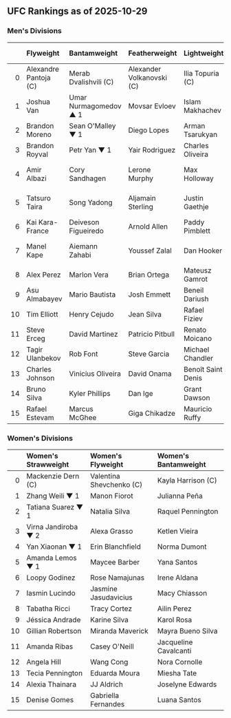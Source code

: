 ## UFC Rankings as of 2025-10-29

### Men's Divisions

|    | Flyweight             | Bantamweight          | Featherweight             | Lightweight        | Welterweight             | Middleweight        | Light Heavyweight       | Heavyweight           |
|---:|:----------------------|:----------------------|:--------------------------|:-------------------|:-------------------------|:--------------------|:------------------------|:----------------------|
|  0 | Alexandre Pantoja	(C) | Merab Dvalishvili	(C) | Alexander Volkanovski	(C) | Ilia Topuria	(C)   | Jack Della Maddalena	(C) | Khamzat Chimaev	(C) | Alex Pereira	(C)        | Tom Aspinall	(C)      |
|  1 | Joshua Van            | Umar Nurmagomedov	▲ 1 | Movsar Evloev             | Islam Makhachev    | Belal Muhammad           | Dricus Du Plessis   | Jiří Procházka          | Ciryl Gane            |
|  2 | Brandon Moreno        | Sean O'Malley	▼ 1     | Diego Lopes               | Arman Tsarukyan    | Sean Brady               | Nassourdine Imavov  | Magomed Ankalaev        | Alexander Volkov      |
|  3 | Brandon Royval        | Petr Yan	▼ 1          | Yair Rodriguez            | Charles Oliveira   | Shavkat Rakhmonov        | Sean Strickland     | Carlos Ulberg           | Sergei Pavlovich      |
|  4 | Amir Albazi           | Cory Sandhagen        | Lerone Murphy             | Max Holloway       | Leon Edwards             | Anthony Hernandez   | Khalil Rountree Jr.	▲ 1 | Curtis Blaydes        |
|  5 | Tatsuro Taira         | Song Yadong           | Aljamain Sterling         | Justin Gaethje     | Kamaru Usman             | Brendan Allen       | Jan Błachowicz	▼ 1      | Jailton Almeida       |
|  6 | Kai Kara-France       | Deiveson Figueiredo   | Arnold Allen              | Paddy Pimblett     | Ian Machado Garry        | Israel Adesanya     | Jamahal Hill            | Waldo Cortes Acosta   |
|  7 | Manel Kape            | Aiemann Zahabi        | Youssef Zalal             | Dan Hooker         | Joaquin Buckley          | Caio Borralho       | Azamat Murzakanov	▲ 3   | Serghei Spivac        |
|  8 | Alex Perez            | Marlon Vera           | Brian Ortega              | Mateusz Gamrot     | Michael Morales          | Reinier de Ridder   | Dominick Reyes          | Derrick Lewis         |
|  9 | Asu Almabayev         | Mario Bautista        | Josh Emmett               | Beneil Dariush     | Carlos Prates            | Robert Whittaker    | Volkan Oezdemir         | Ante Delija           |
| 10 | Tim Elliott           | Henry Cejudo          | Jean Silva                | Rafael Fiziev      | Colby Covington          | Jared Cannonier     | Aleksandar Rakić	▼ 3    | Marcin Tybura         |
| 11 | Steve Erceg           | David Martinez        | Patricio Pitbull          | Renato Moicano     | Gilbert Burns            | Michael Page        | Bogdan Guskov           | Shamil Gaziev	▲ 1     |
| 12 | Tagir Ulanbekov       | Rob Font              | Steve Garcia              | Michael Chandler   | Geoff Neal               | Roman Dolidze       | Johnny Walker           | Tai Tuivasa	▼ 1       |
| 13 | Charles Johnson       | Vinicius Oliveira     | David Onama               | Benoît Saint Denis | Daniel Rodriguez         | Paulo Costa         | Nikita Krylov           | Mick Parkin           |
| 14 | Bruno Silva           | Kyler Phillips        | Dan Ige                   | Grant Dawson       | Gabriel Bonfim           | Marvin Vettori      | Alonzo Menifield        | Valter Walker	▲ 1     |
| 15 | Rafael Estevam        | Marcus McGhee         | Giga Chikadze             | Mauricio Ruffy     | Mike Malott              | Joe Pyfer           | Zhang Mingyang          | Tallison Teixeira	▼ 1 |

### Women's Divisions

|    | Women's Strawweight   | Women's Flyweight        | Women's Bantamweight   |
|---:|:----------------------|:-------------------------|:-----------------------|
|  0 | Mackenzie Dern	(C)    | Valentina Shevchenko	(C) | Kayla Harrison	(C)     |
|  1 | Zhang Weili	▼ 1       | Manon Fiorot             | Julianna Peña          |
|  2 | Tatiana Suarez	▼ 1    | Natalia Silva            | Raquel Pennington      |
|  3 | Virna Jandiroba	▼ 2   | Alexa Grasso             | Ketlen Vieira          |
|  4 | Yan Xiaonan	▼ 1       | Erin Blanchfield         | Norma Dumont           |
|  5 | Amanda Lemos	▼ 1      | Maycee Barber            | Yana Santos            |
|  6 | Loopy Godinez         | Rose Namajunas           | Irene Aldana           |
|  7 | Iasmin Lucindo        | Jasmine Jasudavicius     | Macy Chiasson          |
|  8 | Tabatha Ricci         | Tracy Cortez             | Ailin Perez            |
|  9 | Jéssica Andrade       | Karine Silva             | Karol Rosa             |
| 10 | Gillian Robertson     | Miranda Maverick         | Mayra Bueno Silva      |
| 11 | Amanda Ribas          | Casey O'Neill            | Jacqueline Cavalcanti  |
| 12 | Angela Hill           | Wang Cong                | Nora Cornolle          |
| 13 | Tecia Pennington      | Eduarda Moura            | Miesha Tate            |
| 14 | Alexia Thainara       | JJ Aldrich               | Joselyne Edwards       |
| 15 | Denise Gomes          | Gabriella Fernandes      | Luana Santos           |

